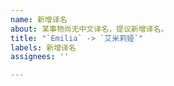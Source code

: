 ```yaml
---
name: 新增译名
about: 某事物尚无中文译名，提议新增译名。
title: "`Emilia` -> `艾米莉娅`"
labels: 新增译名
assignees: ''

---
```

